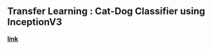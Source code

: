 ## Transfer Learning : Cat-Dog Classifier using InceptionV3 
**[link](https://github.com/shoryasethia/Cats-Dog-InceptionV3)**
